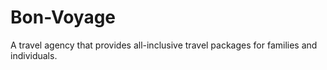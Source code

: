 # Bon-Voyage
A travel agency that provides all-inclusive travel packages for families and individuals.
